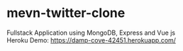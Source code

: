 # mevn-twitter-clone
Fullstack Application using MongoDB, Express and Vue js <br>
Heroku Demo: https://damp-cove-42451.herokuapp.com/
